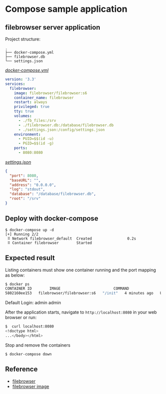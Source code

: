 # Compose sample application

## filebrowser server application

Project structure:

```text
.
├── docker-compose.yml
├── filebrowser.db
└── settings.json
```

[_docker-compose.yml_](docker-compose.yml)

```yaml
version: '3.3'
services:
  filebrowser:
    image: filebrowser/filebrowser:s6
    container_name: filebrowser
    restart: always
    privileged: true
    tty: true
    volumes:
      - ./fb_files:/srv
      - ./filebrowser.db:/database/filebrowser.db
      - ./settings.json:/config/settings.json
    environment:
      - PUID=$$(id -u)
      - PGID=$$(id -g)
    ports:
      - 8080:8080
```

[_settings.json_](settings.json)

```json
{
  "port": 8080,
  "baseURL": "",
  "address": "0.0.0.0",
  "log": "stdout",
  "database": "/database/filebrowser.db",
  "root": "/srv"
}
```

## Deploy with docker-compose

```compose
$ docker-compose up -d
[+] Running 2/2
 ⠿ Network filebrowser_default  Created                0.2s
 ⠿ Container filebrowser        Started 
```

## Expected result

Listing containers must show one container running and the port mapping as below:

```bash
$ docker ps
CONTAINER ID        IMAGE                        COMMAND                  CREATED             STATUS              PORTS                  NAMES
5802160ee153   filebrowser/filebrowser:s6   "/init"   4 minutes ago   Up 4 minutes (unhealthy)   80/tcp, 0.0.0.0:8080->8080/tcp, :::8080->8080/tcp   filebrowser
```

Default Login: admin admin

After the application starts, navigate to `http://localhost:8080` in your web browser or run:

```bash
$  curl localhost:8080       
<!doctype html>
...</body></html>
```

Stop and remove the containers

```compose
$ docker-compose down
```

## Reference

- [filebrowser](https://filebrowser.org/cli/filebrowser-config-set)
- [filebrowser image](https://hub.docker.com/r/filebrowser/filebrowser/tags)
